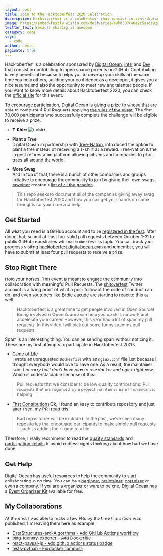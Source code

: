 ```yaml
---
layout: post
title: Join to the Hacktoberfest 2020 Celebration
description: Hacktoberfest is a celebration that consist in contributing to open source projects on GitHub sponsored by Digital Ocean, intel and Dev.
image: https://embed-fastly.wistia.com/deliveries/49bd387c40e2c5aada92abdf973bc46d.jpg
twitter_text: Because sharing is awesome.
category: code
tags:
  - code
author: hector
paginate: true
---
```


Hacktoberfest is a celebration sponsored by [Digital Ocean](https://www.digitalocean.com/), [intel](https://www.intel.in) and [Dev](https://dev.to/) that consist in contributing to open source projects on GitHub. Contributing is very beneficial because it helps you to develop your skills at the same time you help others, building your confidence as a developer, it gives you a nice resume and also the opportunity to meet new and talented people. If you want to know more details about Hacktoberfest 2020, you can check the [official site](https://hacktoberfest.digitalocean.com/details) for this event.

To encourage participation, Digital Ocean is giving a prize to whose that are able to complete 4 Pull Requests applying [the rules of the event](https://hacktoberfest.digitalocean.com/#rules). The first 70,000 participants who successfully complete the challenge will be eligible to receive a prize.

- **T-Shirt**
![t-shirt](https://1.bp.blogspot.com/-r-7o06z22gk/X3SsnYSVvOI/AAAAAAAAPzA/G_MtbqpBwZIO42MRNYtkQ-z6hIKKkbtNgCLcBGAsYHQ/w306-h320/dd226561-8d1e-4127-a94a-84849bb09e07.jpg)

- **Plant a Tree**   
Digital Ocean in partnership with [Tree-Nation](https://tree-nation.com/), introduced the option to plant a tree instead of receiving a T-shirt as a reward. Tree-Nation is the largest reforestation platform allowing citizens and companies to plant trees all around the world.

- **More Swag**   
And in top of that, there is a bunch of other companies and groups initiative to encourage the community to join by giving their own swags. [crweiner](https://github.com/crweiner) created a [list of all the goodies](https://hacktoberfestswaglist.com).
> This repo seeks to document all of the companies giving away swag for Hacktoberfest 2020 and how you can get your hands on some free gifts for your time and help.

## Get Started
All what you need is a GitHub account and to be [registered in the fest](https://hacktoberfest.digitalocean.com/login). After doing that, submit at least four valid pull requests between October 1-31 to public GitHub repositories with `Hacktoberfest` as topic. You can track your progress visiting [hacktoberfest.digitalocean.com](hacktoberfest.digitalocean.com) and remember, you will have to submit at least four pull requests to receive a prize.

## Stop Right There
Hold your horses. This event is meant to engage the community into collaboration with meaningful Pull Requests. The [shitoverfest](https://twitter.com/shitoberfest) Twitter account is a living proof of what a poor follow of the code of conduct can do, and even youtubers like  [Eddie Jaoude](https://www.youtube.com/watch?v=h5zJAfmTgPI) are starting to react to this as well.
> Hacktoberfest is a great time to get people involved in Open Source! Being involved in Open Source can help you up skill, network and accelerate your career. However, this year had a lot of spammy pull requests. In this video I will pick out some funny spammy pull requests.

Spam is an interesting thing. You can be sending spam without noticing it. These are my first attempts to participate in Hacktoberfest 2020:

- [Game of Life](https://github.com/TroyTae/game-of-life/pull/1344)   
I wrote an unrequested `Dockerfile` with an `nginx.conf` file just because I thought everybody would love to have one. As a result, the maintainer said:
*I'm sorry but I don't have plan to use docker and nginx right now.* Which is understandable because of this: 
> Pull requests that we consider to be low-quality contributions: Pull requests that are regarded by a project maintainer as a hindrance vs. helping

- [First Contributions](https://github.com/firstcontributions/first-contributions/pull/33441)
Ok, I found an easy to contribute repository and just after I sent my PR I read this.
> Bad repositories will be excluded. In the past, we've seen many repositories that encourage participants to make simple pull requests – such as adding their name to a file

Therefore, I really recommend to read the [quality standards](https://hacktoberfest.digitalocean.com/details#quality) and [participation details](https://hacktoberfest.digitalocean.com/details#details) to avoid endless nights thinking about how bad we have done.

## Get Help
Digital Ocean has useful resources to help the community to start collaborating in no time. You can be a [beginner](https://hacktoberfest.digitalocean.com/details#beginners), [maintainer](https://hacktoberfest.digitalocean.com/details#maintainers), [organizer](https://hacktoberfest.digitalocean.com/details#organizers) or even a [company](https://hacktoberfest.digitalocean.com/details#companies). If you are a organizer or want to be one, Digital Ocean has a [Event Organizer Kit](https://hacktoberfest.digitalocean.com/eventkit) available for free.

## My Collaborations
At the end, I was able to make a few PRs by the time this article was published, I'm leaving them here as example.
- [DataStructures-and-Algorithms - Add GitHub Actions workflow](https://github.com/hacktoberfest2k20/DataStructures-and-Algorithms/pull/188)
- [ping-identity-exporter - Add Dockerfile](https://github.com/mjavier2k/ping-identity-exporter/pull/2)
- [react-paypal-js - Add github actions status badge](https://github.com/paypal/react-paypal-js/pull/39)
- [tests-python - Fix docker compose](https://github.com/JJ/tests-python/pull/5)